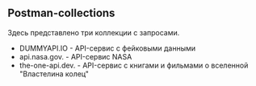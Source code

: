 ## Postman-collections
Здесь представлено три коллекции с запросами. 
- DUMMYAPI.IO - API-сервис с фейковыми данными
- api.nasa.gov. - API-сервис NASA
- the-one-api.dev. - API-сервис с книгами и фильмами о вселенной "Властелина колец"
